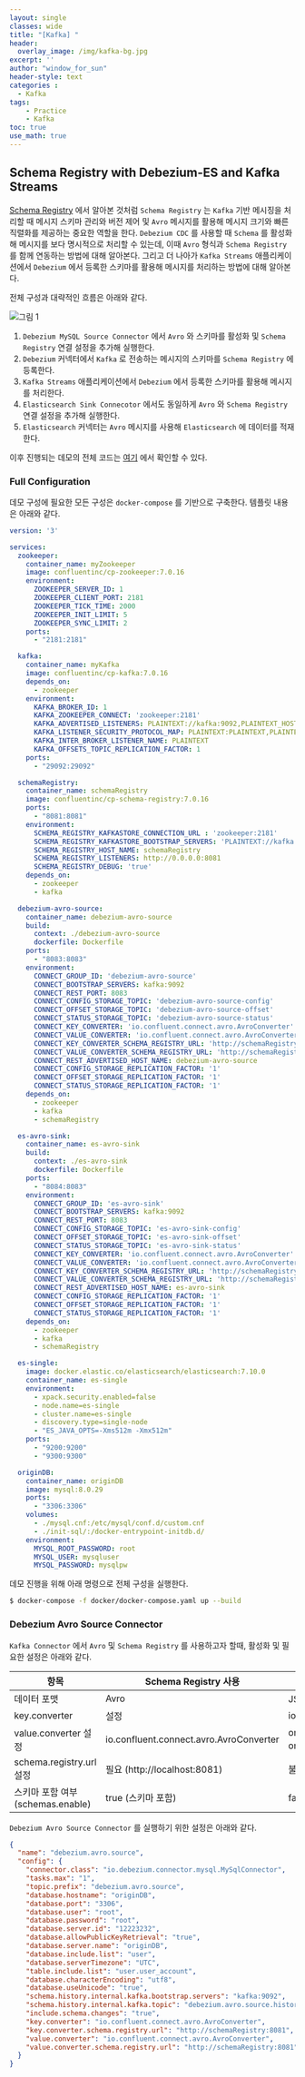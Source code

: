 ```yaml
--- 
layout: single
classes: wide
title: "[Kafka] "
header:
  overlay_image: /img/kafka-bg.jpg
excerpt: ''
author: "window_for_sun"
header-style: text
categories :
  - Kafka
tags:
    - Practice
    - Kafka
toc: true
use_math: true
---  
```


## Schema Registry with Debezium-ES and Kafka Streams
[Schema Registry](https://windowforsun.github.io/blog/tags/#schema-registry)
에서 알아본 것처럼 `Schema Registry` 는 `Kafka` 기반 메시징을 처리할 때 메시지 스키마 관리와 버전 제어 및 
`Avro` 메시지를 활용해 메시지 크기와 빠른 직렬화를 제공하는 중요한 역할을 한다. 
`Debezium CDC` 를 사용할 때 `Schema` 를 활성화해 메시지를 보다 명시적으로 처리할 수 있는데, 
이때 `Avro` 형식과 `Schema Registry` 를 함께 연동하는 방법에 대해 알아본다. 
그리고 더 나아가 `Kafka Streams` 애플리케이션에서 `Debezium` 에서 등록한 스키마를 활용해 메시지를 처리하는 방법에 대해 알아본다. 

전체 구성과 대략적인 흐름은 아래와 같다.  

![그림 1]({{site.baseurl}}/img/kafka/kafka-schema-registry-kafka-streams-debezium-es-1.drawio.png)


1. `Debezium MySQL Source Connector` 에서 `Avro` 와 스키마를 활성화 및 `Schema Registry` 연결 설정을 추가해 실행한다. 
2. `Debezium` 커넥터에서 `Kafka` 로 전송하는 메시지의 스키마를 `Schema Registry` 에 등록한다. 
3. `Kafka Streams` 애플리케이션에서 `Debezium` 에서 등록한 스키마를 활용해 메시지를 처리한다. 
4. `Elasticsearch Sink Connecotor` 에서도 동일하게 `Avro` 와 `Schema Registry` 연결 설정을 추가해 실행한다. 
5. `Elasticsearch` 커넥터는 `Avro` 메시지를 사용해 `Elasticsearch` 에 데이터를 적재한다.  

이후 진행되는 데모의 전체 코드는 [여기]()
에서 확인할 수 있다.  

### Full Configuration
데모 구성에 필요한 모든 구성은 `docker-compose` 를 기반으로 구축한다. 
템플릿 내용은 아래와 같다.  

```yaml
version: '3'

services:
  zookeeper:
    container_name: myZookeeper
    image: confluentinc/cp-zookeeper:7.0.16
    environment:
      ZOOKEEPER_SERVER_ID: 1
      ZOOKEEPER_CLIENT_PORT: 2181
      ZOOKEEPER_TICK_TIME: 2000
      ZOOKEEPER_INIT_LIMIT: 5
      ZOOKEEPER_SYNC_LIMIT: 2
    ports:
      - "2181:2181"

  kafka:
    container_name: myKafka
    image: confluentinc/cp-kafka:7.0.16
    depends_on:
      - zookeeper
    environment:
      KAFKA_BROKER_ID: 1
      KAFKA_ZOOKEEPER_CONNECT: 'zookeeper:2181'
      KAFKA_ADVERTISED_LISTENERS: PLAINTEXT://kafka:9092,PLAINTEXT_HOST://localhost:29092
      KAFKA_LISTENER_SECURITY_PROTOCOL_MAP: PLAINTEXT:PLAINTEXT,PLAINTEXT_HOST:PLAINTEXT
      KAFKA_INTER_BROKER_LISTENER_NAME: PLAINTEXT
      KAFKA_OFFSETS_TOPIC_REPLICATION_FACTOR: 1
    ports:
      - "29092:29092"

  schemaRegistry:
    container_name: schemaRegistry
    image: confluentinc/cp-schema-registry:7.0.16
    ports:
      - "8081:8081"
    environment:
      SCHEMA_REGISTRY_KAFKASTORE_CONNECTION_URL : 'zookeeper:2181'
      SCHEMA_REGISTRY_KAFKASTORE_BOOTSTRAP_SERVERS: 'PLAINTEXT://kafka:9092'
      SCHEMA_REGISTRY_HOST_NAME: schemaRegistry
      SCHEMA_REGISTRY_LISTENERS: http://0.0.0.0:8081
      SCHEMA_REGISTRY_DEBUG: 'true'
    depends_on:
      - zookeeper
      - kafka

  debezium-avro-source:
    container_name: debezium-avro-source
    build:
      context: ./debezium-avro-source
      dockerfile: Dockerfile
    ports:
      - "8083:8083"
    environment:
      CONNECT_GROUP_ID: 'debezium-avro-source'
      CONNECT_BOOTSTRAP_SERVERS: kafka:9092
      CONNECT_REST_PORT: 8083
      CONNECT_CONFIG_STORAGE_TOPIC: 'debezium-avro-source-config'
      CONNECT_OFFSET_STORAGE_TOPIC: 'debezium-avro-source-offset'
      CONNECT_STATUS_STORAGE_TOPIC: 'debezium-avro-source-status'
      CONNECT_KEY_CONVERTER: 'io.confluent.connect.avro.AvroConverter'
      CONNECT_VALUE_CONVERTER: 'io.confluent.connect.avro.AvroConverter'
      CONNECT_KEY_CONVERTER_SCHEMA_REGISTRY_URL: 'http://schemaRegistry:8081'
      CONNECT_VALUE_CONVERTER_SCHEMA_REGISTRY_URL: 'http://schemaRegistry:8081'
      CONNECT_REST_ADVERTISED_HOST_NAME: debezium-avro-source
      CONNECT_CONFIG_STORAGE_REPLICATION_FACTOR: '1'
      CONNECT_OFFSET_STORAGE_REPLICATION_FACTOR: '1'
      CONNECT_STATUS_STORAGE_REPLICATION_FACTOR: '1'
    depends_on:
      - zookeeper
      - kafka
      - schemaRegistry

  es-avro-sink:
    container_name: es-avro-sink
    build:
      context: ./es-avro-sink
      dockerfile: Dockerfile
    ports:
      - "8084:8083"
    environment:
      CONNECT_GROUP_ID: 'es-avro-sink'
      CONNECT_BOOTSTRAP_SERVERS: kafka:9092
      CONNECT_REST_PORT: 8083
      CONNECT_CONFIG_STORAGE_TOPIC: 'es-avro-sink-config'
      CONNECT_OFFSET_STORAGE_TOPIC: 'es-avro-sink-offset'
      CONNECT_STATUS_STORAGE_TOPIC: 'es-avro-sink-status'
      CONNECT_KEY_CONVERTER: 'io.confluent.connect.avro.AvroConverter'
      CONNECT_VALUE_CONVERTER: 'io.confluent.connect.avro.AvroConverter'
      CONNECT_KEY_CONVERTER_SCHEMA_REGISTRY_URL: 'http://schemaRegistry:8081'
      CONNECT_VALUE_CONVERTER_SCHEMA_REGISTRY_URL: 'http://schemaRegistry:8081'
      CONNECT_REST_ADVERTISED_HOST_NAME: es-avro-sink
      CONNECT_CONFIG_STORAGE_REPLICATION_FACTOR: '1'
      CONNECT_OFFSET_STORAGE_REPLICATION_FACTOR: '1'
      CONNECT_STATUS_STORAGE_REPLICATION_FACTOR: '1'
    depends_on:
      - zookeeper
      - kafka
      - schemaRegistry

  es-single:
    image: docker.elastic.co/elasticsearch/elasticsearch:7.10.0
    container_name: es-single
    environment:
      - xpack.security.enabled=false
      - node.name=es-single
      - cluster.name=es-single
      - discovery.type=single-node
      - "ES_JAVA_OPTS=-Xms512m -Xmx512m"
    ports:
      - "9200:9200"
      - "9300:9300"

  originDB:
    container_name: originDB
    image: mysql:8.0.29
    ports:
      - "3306:3306"
    volumes:
      - ./mysql.cnf:/etc/mysql/conf.d/custom.cnf
      - ./init-sql/:/docker-entrypoint-initdb.d/
    environment:
      MYSQL_ROOT_PASSWORD: root
      MYSQL_USER: mysqluser
      MYSQL_PASSWORD: mysqlpw
```  

데모 진행을 위해 아래 명령으로 전체 구성을 실행한다.  

```bash
$ docker-compose -f docker/docker-compose.yaml up --build
```  

### Debezium Avro Source Connector
`Kafka Connector` 에서 `Avro` 및 `Schema Registry` 를 사용하고자 할때, 
활성화 및 필요한 설정은 아래와 같다.  


항목|Schema Registry 사용|Schema Registry 미사용
---|---|---
데이터 포맷|Avro|JSON, String 등
key.converter|설정|io.confluent.connect.avro.AvroConverter|org.apache.kafka.connect.storage.StringConverter, org.apache.kafka.connect.json.JsonConverter 등
value.converter 설정|io.confluent.connect.avro.AvroConverter|org.apache.kafka.connect.storage.StringConverter, org.apache.kafka.connect.json.JsonConverter 등
schema.registry.url 설정|필요 (http://localhost:8081)|불필요
스키마 포함 여부 (schemas.enable)|true (스키마 포함)|false (스키마 미포함)

`Debezium Avro Source Connector` 를 실행하기 위한 설정은 아래와 같다.  

```json
{
  "name": "debezium.avro.source",
  "config": {
    "connector.class": "io.debezium.connector.mysql.MySqlConnector",
    "tasks.max": "1",
    "topic.prefix": "debezium.avro.source",
    "database.hostname": "originDB",
    "database.port": "3306",
    "database.user": "root",
    "database.password": "root",
    "database.server.id": "12223232",
    "database.allowPublicKeyRetrieval": "true",
    "database.server.name": "originDB",
    "database.include.list": "user",
    "database.serverTimezone": "UTC",
    "table.include.list": "user.user_account",
    "database.characterEncoding": "utf8",
    "database.useUnicode": "true",
    "schema.history.internal.kafka.bootstrap.servers": "kafka:9092",
    "schema.history.internal.kafka.topic": "debezium.avro.source.history",
    "include.schema.changes": "true",
    "key.converter": "io.confluent.connect.avro.AvroConverter",
    "key.converter.schema.registry.url": "http://schemaRegistry:8081",
    "value.converter": "io.confluent.connect.avro.AvroConverter",
    "value.converter.schema.registry.url": "http://schemaRegistry:8081"
  }
}
```  
